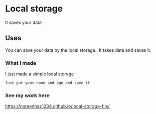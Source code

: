 # Local storage 

It saves your data

## Uses

You can save your data by the local storage.. It takes data and saves it.

### What I made

I just made a simple local storage 

```
Just put your name and age and save it 
```

### See my work here 

https://noreennaz1234.github.io/local-storage-file/
